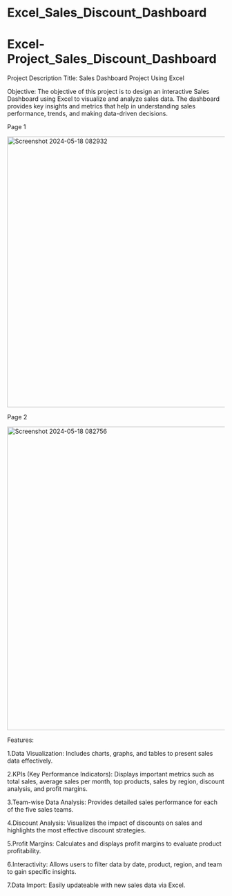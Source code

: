 # Excel_Sales_Discount_Dashboard
# Excel-Project_Sales_Discount_Dashboard 

Project Description
Title: Sales Dashboard Project Using Excel

Objective:
The objective of this project is to design an interactive Sales Dashboard using Excel to visualize and analyze sales data. The dashboard provides key insights and metrics that help in understanding sales performance, trends, and making data-driven decisions.

Page 1

<img width="627" alt="Screenshot 2024-05-18 082932" src="https://github.com/kharolekaran03/Excel-Project-Dashboard/assets/161187229/1381af2b-2e46-47dc-ae62-fe021bc1a1fc">

Page 2

<img width="703" alt="Screenshot 2024-05-18 082756" src="https://github.com/kharolekaran03/Excel-Project-Dashboard/assets/161187229/fe497daf-c624-4a96-9159-825dae017227">


Features:

1.Data Visualization: Includes charts, graphs, and tables to present sales data effectively.

2.KPIs (Key Performance Indicators): Displays important metrics such as total sales, average sales per month, top products, sales by region, discount analysis, and profit margins.

3.Team-wise Data Analysis: Provides detailed sales performance for each of the five sales teams.

4.Discount Analysis: Visualizes the impact of discounts on sales and highlights the most effective discount strategies.

5.Profit Margins: Calculates and displays profit margins to evaluate product profitability.

6.Interactivity: Allows users to filter data by date, product, region, and team to gain specific insights.

7.Data Import: Easily updateable with new sales data via Excel.

